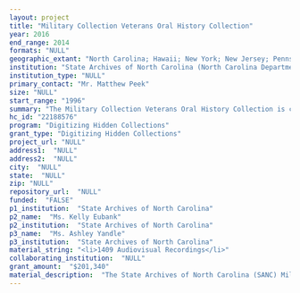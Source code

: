 ```yaml
--- 
layout: project 
title: "Military Collection Veterans Oral History Collection"
year: 2016
end_range: 2014
formats: "NULL"
geographic_extant: "North Carolina; Hawaii; New York; New Jersey; Pennsylvania; Mississippi; Virginia; South Carolina; California; Texas; United States; France; Germany; Belgium; Great Britain; Austria; Italy; Europe; South Korea; North Korea; Vietnam; Japan; Philippine Islands; Africa; Asia; South Pacific; Australia; Iraq; Afghanistan."
institution: "State Archives of North Carolina (North Carolina Department of Natural and Cultural Resources)"
institution_type: "NULL"
primary_contact: "Mr. Matthew Peek"
size: "NULL"
start_range: "1996"
summary: "The Military Collection Veterans Oral History Collection is composed of 1,085 oral history interviews with military service members with North Carolina connections from all U.S. military branches. The materials date from 1996 to 2014. The Military Collection's Veterans Oral History Program has recorded interviews with veterans of all military engagements from World War I to recent military conflicts. This two-year project will digitize all audio and video interview recordings in the collection; create a collection interface for the public on the North Carolina Digital Collections; provide discoverable online metadata for the interviews; have a selection of the interviews transcribed, and the rest have summaries created with biographies of the veterans; and make the interviews available through the North Carolina Digital Collections and the Internet Archive. The project will also help the Military Collection assess the condition of the original recording formats, and plan for their long-term preservation."
hc_id: "22188576"
program: "Digitizing Hidden Collections"
grant_type: "Digitizing Hidden Collections"
project_url: "NULL"
address1:  "NULL"
address2:  "NULL"
city:  "NULL"
state:  "NULL"
zip: "NULL"
repository_url:  "NULL"
funded:  "FALSE"
p1_institution:  "State Archives of North Carolina"
p2_name:  "Ms. Kelly Eubank"
p2_institution:  "State Archives of North Carolina"
p3_name:  "Ms. Ashley Yandle"
p3_institution:  "State Archives of North Carolina"
material_string: "<li>1409 Audiovisual Recordings</li>"
collaborating_institution:  "NULL"
grant_amount:  "$201,340"
material_description:  "The State Archives of North Carolina (SANC) Military Collection's North Carolina Veterans Oral History Collection contains more than 1,085 oral history interviews of military veterans living in or from North Carolina. The Veterans Oral History Program began in 1996--two years after SANC initiated a formal Military Collection to collect and manage archival materials documenting the state's military heritage--in order to record the personal military service accounts of the remaining North Carolinians who served in World War I. The project would expand from 1996 to 2003 to focus on interviewing veterans of World War II, at the same time that the Military Collection attempted to build its holdings of primary historical materials for the benefit of the citizens of North Carolina. The interviews were conducted largely by volunteers from across the state, as well as by the Military Collection Archivist, and helped to build SANC's relationship with the state's veterans. The interviews eventually grew in terms of their historical scope, and the collection now contains interviews with veterans from World War I up to the recent conflicts in Iraq and Afghanistan, as well as peacetime service individuals and non-combatants. The interviews of many of the veterans correspond with original and copied archival materials donated to the Military Collection from 1996 to 2014. The interviews include the last living World War I soldiers in North Carolina; numerous interviews with female members of the U.S. Armed Forces; and interviews with members of every branch and many of the military regiments formed in North Carolina. The collection includes an interview with a German officer imprisoned during World War II in Camp Butner, North Carolina; several Holocaust survivors who came to live in North Carolina; numerous Purple Heart awardees; and several Congressional Medal of Honor awardees."
---
```

